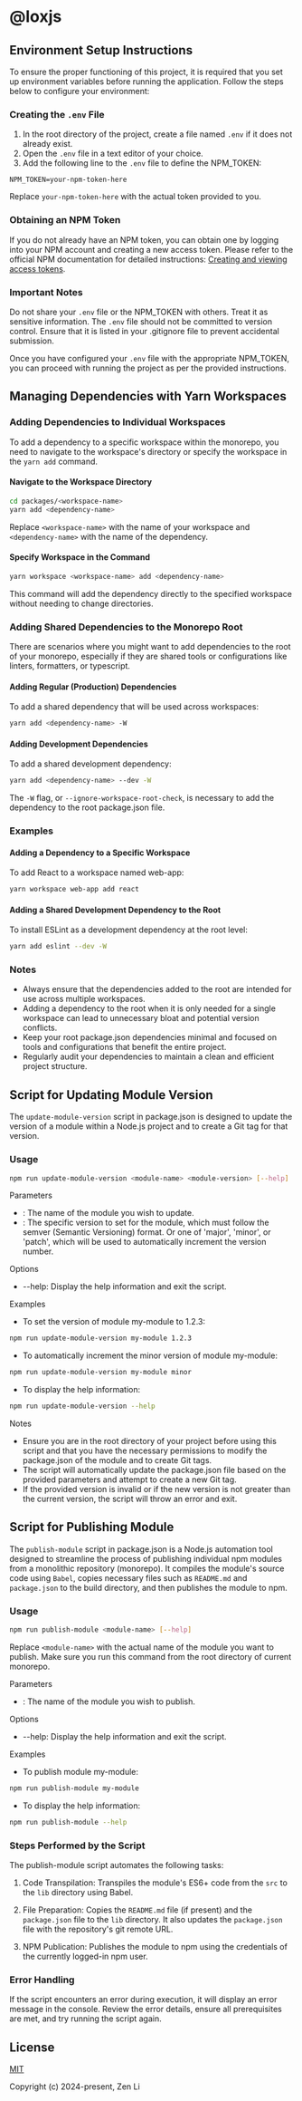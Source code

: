 # @loxjs

## Environment Setup Instructions

To ensure the proper functioning of this project, it is required that you set up environment variables before running the application. Follow the steps below to configure your environment:

### Creating the `.env` File

1. In the root directory of the project, create a file named `.env` if it does not already exist.
2. Open the `.env` file in a text editor of your choice.
3. Add the following line to the `.env` file to define the NPM_TOKEN:

```
NPM_TOKEN=your-npm-token-here
```

Replace `your-npm-token-here` with the actual token provided to you.

### Obtaining an NPM Token

If you do not already have an NPM token, you can obtain one by logging into your NPM account and creating a new access token. Please refer to the official NPM documentation for detailed instructions: [Creating and viewing access tokens](https://docs.npmjs.com/creating-and-viewing-access-tokens).

### Important Notes

Do not share your `.env` file or the NPM_TOKEN with others. Treat it as sensitive information.
The `.env` file should not be committed to version control. Ensure that it is listed in your .gitignore file to prevent accidental submission.

Once you have configured your `.env` file with the appropriate NPM_TOKEN, you can proceed with running the project as per the provided instructions.


## Managing Dependencies with Yarn Workspaces

### Adding Dependencies to Individual Workspaces

To add a dependency to a specific workspace within the monorepo, you need to navigate to the workspace's directory or specify the workspace in the `yarn add` command.

#### Navigate to the Workspace Directory

```bash
cd packages/<workspace-name>
yarn add <dependency-name>
```

Replace `<workspace-name>` with the name of your workspace and `<dependency-name>` with the name of the dependency.

#### Specify Workspace in the Command

```bash
yarn workspace <workspace-name> add <dependency-name>
```

This command will add the dependency directly to the specified workspace without needing to change directories.

### Adding Shared Dependencies to the Monorepo Root

There are scenarios where you might want to add dependencies to the root of your monorepo, especially if they are shared tools or configurations like linters, formatters, or typescript.

#### Adding Regular (Production) Dependencies

To add a shared dependency that will be used across workspaces:

```bash
yarn add <dependency-name> -W
```

#### Adding Development Dependencies

To add a shared development dependency:

```bash
yarn add <dependency-name> --dev -W
```

The `-W` flag, or `--ignore-workspace-root-check`, is necessary to add the dependency to the root package.json file.

### Examples

#### Adding a Dependency to a Specific Workspace

To add React to a workspace named web-app:

```bash
yarn workspace web-app add react
```

#### Adding a Shared Development Dependency to the Root

To install ESLint as a development dependency at the root level:

```bash
yarn add eslint --dev -W
```

### Notes

 - Always ensure that the dependencies added to the root are intended for use across multiple workspaces.
 - Adding a dependency to the root when it is only needed for a single workspace can lead to unnecessary bloat and potential version conflicts.
 - Keep your root package.json dependencies minimal and focused on tools and configurations that benefit the entire project.
 - Regularly audit your dependencies to maintain a clean and efficient project structure.


## Script for Updating Module Version

The `update-module-version` script in package.json is designed to update the version of a module within a Node.js project and to create a Git tag for that version.

### Usage

```bash
npm run update-module-version <module-name> <module-version> [--help]
```

Parameters

  - <module-name>: The name of the module you wish to update.
  - <module-version>: The specific version to set for the module, which must follow the semver (Semantic Versioning) format. Or one of 'major', 'minor', or 'patch', which will be used to automatically increment the version number.

Options
  - --help: Display the help information and exit the script.

Examples

  - To set the version of module my-module to 1.2.3:

```bash
npm run update-module-version my-module 1.2.3
```

  - To automatically increment the minor version of module my-module:

```bash
npm run update-module-version my-module minor
```

  - To display the help information:

```bash
npm run update-module-version --help
```

Notes

  - Ensure you are in the root directory of your project before using this script and that you have the necessary permissions to modify the package.json of the module and to create Git tags.
  - The script will automatically update the package.json file based on the provided parameters and attempt to create a new Git tag.
  - If the provided version is invalid or if the new version is not greater than the current version, the script will throw an error and exit.


## Script for Publishing Module

The `publish-module` script in package.json is a Node.js automation tool designed to streamline the process of publishing individual npm modules from a monolithic repository (monorepo). It compiles the module's source code using `Babel`, copies necessary files such as `README.md` and `package.json` to the build directory, and then publishes the module to npm.

### Usage

```bash
npm run publish-module <module-name> [--help]
```

Replace `<module-name>` with the actual name of the module you want to publish. Make sure you run this command from the root directory of current monorepo.

Parameters

  - <module-name>: The name of the module you wish to publish.

Options
  - --help: Display the help information and exit the script.

Examples

  - To publish module my-module:

```bash
npm run publish-module my-module
```

  - To display the help information:

```bash
npm run publish-module --help
```

### Steps Performed by the Script

The publish-module script automates the following tasks:

1. Code Transpilation: Transpiles the module's ES6+ code from the `src` to the `lib` directory using Babel.

2. File Preparation: Copies the `README.md` file (if present) and the `package.json` file to the `lib` directory. It also updates the `package.json` file with the repository's git remote URL.

3. NPM Publication: Publishes the module to npm using the credentials of the currently logged-in npm user.

### Error Handling

If the script encounters an error during execution, it will display an error message in the console. Review the error details, ensure all prerequisites are met, and try running the script again.


## License

[MIT](https://opensource.org/licenses/MIT)

Copyright (c) 2024-present, Zen Li
